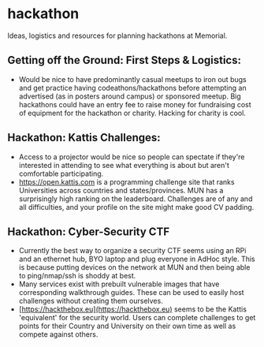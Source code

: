 # hackathon
Ideas, logistics and resources for planning hackathons at Memorial.


## Getting off the Ground: First Steps & Logistics:
- Would be nice to have predominantly casual meetups to iron out bugs and get practice having codeathons/hackathons before attempting an advertised (as in posters around campus) or sponsored meetup. Big hackathons could have an entry fee to raise money for fundraising cost of equipment for the hackathon or charity. Hacking for charity is cool.


## Hackathon: Kattis Challenges:
- Access to a projector would be nice so people can spectate if they're interested in attending to see what everything is about but aren't comfortable participating.
- https://open.kattis.com is a programming challenge site that ranks Universities across countries and states/provinces. MUN has a surprisingly high ranking on the leaderboard. Challenges are of any and all difficulties, and your profile on the site might make good CV padding.

## Hackathon: Cyber-Security CTF
- Currently the best way to organize a security CTF seems using an RPi and an ethernet hub, BYO laptop and plug everyone in AdHoc style. This is because putting devices on the network at MUN and then being able to ping/nmap/ssh is shoddy at best.
- Many services exist with prebuilt vulnerable images that have corresponding walkthrough guides. These can be used to easily host challenges without creating them ourselves.
- [https://hackthebox.eu](https://hackthebox.eu) seems to be the Kattis 'equivalent' for the security world. Users can complete challenges to get points for their Country and University on their own time as well as compete against others.
